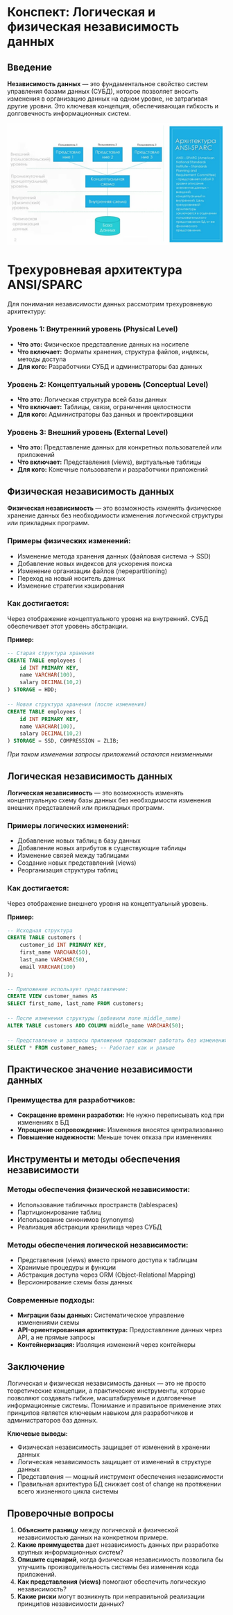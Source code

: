 # Конспект: Логическая и физическая независимость данных

## Введение

**Независимость данных** — это фундаментальное свойство систем управления базами данных (СУБД), которое позволяет вносить изменения в организацию данных на одном уровне, не затрагивая другие уровни. Это ключевая концепция, обеспечивающая гибкость и долговечность информационных систем.

![alt text](image.png)

# Трехуровневая архитектура ANSI/SPARC

Для понимания независимости данных рассмотрим трехуровневую архитектуру:

### Уровень 1: Внутренний уровень (Physical Level)
- **Что это:** Физическое представление данных на носителе
- **Что включает:** Форматы хранения, структура файлов, индексы, методы доступа
- **Для кого:** Разработчики СУБД и администраторы баз данных

### Уровень 2: Концептуальный уровень (Conceptual Level)
- **Что это:** Логическая структура всей базы данных
- **Что включает:** Таблицы, связи, ограничения целостности
- **Для кого:** Администраторы баз данных и проектировщики

### Уровень 3: Внешний уровень (External Level)
- **Что это:** Представление данных для конкретных пользователей или приложений
- **Что включает:** Представления (views), виртуальные таблицы
- **Для кого:** Конечные пользователи и разработчики приложений

## Физическая независимость данных

**Физическая независимость** — это возможность изменять физическое хранение данных без необходимости изменения логической структуры или прикладных программ.

### Примеры физических изменений:
- Изменение метода хранения данных (файловая система → SSD)
- Добавление новых индексов для ускорения поиска
- Изменение организации файлов (переpartitioning)
- Переход на новый носитель данных
- Изменение стратегии кэширования

### Как достигается:
Через отображение концептуального уровня на внутренний. СУБД обеспечивает этот уровень абстракции.

**Пример:** 
```sql
-- Старая структура хранения
CREATE TABLE employees (
    id INT PRIMARY KEY,
    name VARCHAR(100),
    salary DECIMAL(10,2)
) STORAGE = HDD;

-- Новая структура хранения (после изменения)
CREATE TABLE employees (
    id INT PRIMARY KEY,
    name VARCHAR(100),
    salary DECIMAL(10,2)
) STORAGE = SSD, COMPRESSION = ZLIB;
```
*При таком изменении запросы приложений остаются неизменными*

## Логическая независимость данных

**Логическая независимость** — это возможность изменять концептуальную схему базы данных без необходимости изменения внешних представлений или прикладных программ.

### Примеры логических изменений:
- Добавление новых таблиц в базу данных
- Добавление новых атрибутов в существующие таблицы
- Изменение связей между таблицами
- Создание новых представлений (views)
- Реорганизация структуры таблиц

### Как достигается:
Через отображение внешнего уровня на концептуальный уровень.

**Пример:**
```sql
-- Исходная структура
CREATE TABLE customers (
    customer_id INT PRIMARY KEY,
    first_name VARCHAR(50),
    last_name VARCHAR(50),
    email VARCHAR(100)
);

-- Приложение использует представление:
CREATE VIEW customer_names AS
SELECT first_name, last_name FROM customers;

-- После изменения структуры (добавили поле middle_name)
ALTER TABLE customers ADD COLUMN middle_name VARCHAR(50);

-- Представление и запросы приложения продолжают работать без изменений
SELECT * FROM customer_names; -- Работает как и раньше
```

## Практическое значение независимости данных

### Преимущества для разработчиков:
- **Сокращение времени разработки:** Не нужно переписывать код при изменениях в БД
- **Упрощение сопровождения:** Изменения вносятся централизованно
- **Повышение надежности:** Меньше точек отказа при изменениях

## Инструменты и методы обеспечения независимости

### Методы обеспечения физической независимости:
- Использование табличных пространств (tablespaces)
- Партиционирование таблиц
- Использование синонимов (synonyms)
- Реализация абстракции хранилища через СУБД

### Методы обеспечения логической независимости:
- Представления (views) вместо прямого доступа к таблицам
- Хранимые процедуры и функции
- Абстракция доступа через ORM (Object-Relational Mapping)
- Версионирование схемы базы данных

### Современные подходы:
- **Миграции базы данных:** Систематическое управление изменениями схемы
- **API-ориентированная архитектура:** Предоставление данных через API, а не прямые запросы
- **Контейнеризация:** Изоляция изменений через контейнеры

## Заключение

Логическая и физическая независимость данных — это не просто теоретические концепции, а практические инструменты, которые позволяют создавать гибкие, масштабируемые и долговечные информационные системы. Понимание и правильное применение этих принципов является ключевым навыком для разработчиков и администраторов баз данных.

**Ключевые выводы:**
- Физическая независимость защищает от изменений в хранении данных
- Логическая независимость защищает от изменений в структуре данных
- Представления — мощный инструмент обеспечения независимости
- Правильная архитектура БД снижает cost of change на протяжении всего жизненного цикла системы


## Проверочные вопросы

1. **Объясните разницу** между логической и физической независимостью данных на конкретном примере.
2. **Какие преимущества** дает независимость данных при разработке крупных информационных систем?
3. **Опишите сценарий**, когда физическая независимость позволила бы улучшить производительность системы без изменения кода приложений.
4. **Как представления (views)** помогают обеспечить логическую независимость?
5. **Какие риски** могут возникнуть при неправильной реализации принципов независимости данных?